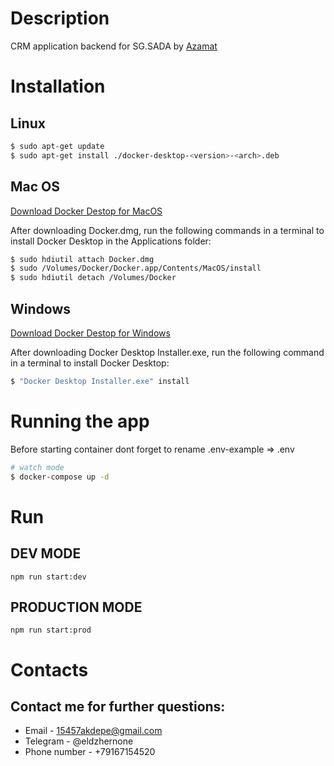 # Description

CRM application backend for SG.SADA by [Azamat](https://hh.ru/resume/a324b865ff0b19399c0039ed1f705371455743)

# Installation

## Linux

```bash
$ sudo apt-get update
$ sudo apt-get install ./docker-desktop-<version>-<arch>.deb
```

## Mac OS

[Download Docker Destop for MacOS](https://desktop.docker.com/mac/main/amd64/Docker.dmg?utm_source=docker&utm_medium=webreferral&utm_campaign=docs-driven-download-mac-amd64)

After downloading Docker.dmg, run the following commands in a terminal to install Docker Desktop in the Applications folder:

```bash
$ sudo hdiutil attach Docker.dmg
$ sudo /Volumes/Docker/Docker.app/Contents/MacOS/install
$ sudo hdiutil detach /Volumes/Docker
```

## Windows

[Download Docker Destop for Windows](https://desktop.docker.com/win/main/amd64/Docker%20Desktop%20Installer.exe)

After downloading Docker Desktop Installer.exe, run the following command in a terminal to install Docker Desktop:

```bash
$ "Docker Desktop Installer.exe" install
```

# Running the app

Before starting container dont forget to rename .env-example => .env

```bash
# watch mode
$ docker-compose up -d
```

# Run

## DEV MODE

```
npm run start:dev
```

## PRODUCTION MODE

```
npm run start:prod

```

# Contacts

## Contact me for further questions:

- Email - 15457akdepe@gmail.com
- Telegram - @eldzhernone
- Phone number - +79167154520
